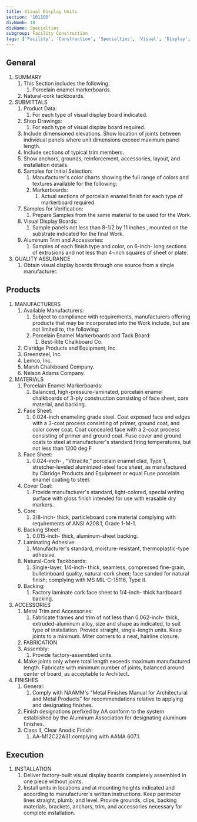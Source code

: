 ```yaml
---
title: Visual Display Units
section: '101100'
divNumb: 10
divName: Specialties
subgroup: Facility Construction
tags: ['Facility', 'Construction', 'Specialties', 'Visual', 'Display', 'Units']
---
```


## General

1. SUMMARY
   1. This Section includes the following:
      1. Porcelain enamel markerboards.
   1. Natural-cork tackboards.
2. SUBMITTALS
   1. Product Data:
      1. For each type of visual display board indicated.
   1. Shop Drawings:
      1. For each type of visual display board required.
   1. Include dimensioned elevations. Show location of joints between individual panels where unit dimensions exceed maximum panel length.
   1. Include sections of typical trim members.
   1. Show anchors, grounds, reinforcement, accessories, layout, and installation details.
   1. Samples for Initial Selection:
      1. Manufacturer's color charts showing the full range of colors and textures available for the following:
      1. Markerboards:
         1. Actual sections of porcelain enamel finish for each type of markerboard required.
   1. Samples for Verification:
      1. Prepare Samples from the same material to be used for the Work.
   1. Visual Display Boards:
      1. Sample panels not less than 8-1/2 by 11 inches , mounted on the substrate indicated for the final Work.
   1. Aluminum Trim and Accessories:
      1. Samples of each finish type and color, on 6-inch- long sections of extrusions and not less than 4-inch squares of sheet or plate.
3. QUALITY ASSURANCE
   1. Obtain visual display boards through one source from a single manufacturer.

## Products

1. MANUFACTURERS
   1. Available Manufacturers:
      1. Subject to compliance with requirements, manufacturers offering products that may be incorporated into the Work include, but are not limited to, the following:
      1. Porcelain Enamel Markerboards and Tack Board:
         1. Best-Rite Chalkboard Co.
   1. Claridge Products and Equipment, Inc.
   1. Greensteel, Inc.
   1. Lemco, Inc.
   1. Marsh Chalkboard Company.
   1. Nelson Adams Company.
2. MATERIALS
   1. Porcelain Enamel Markerboards:
      1. Balanced, high-pressure-laminated, porcelain enamel chalkboards of 3-ply construction consisting of face sheet, core material, and backing.
   1. Face Sheet:
      1. 0.024-inch enameling grade steel. Coat exposed face and edges with a 3-coat process consisting of primer, ground coat, and color cover coat. Coat concealed face with a 2-coat process consisting of primer and ground coat. Fuse cover and ground coats to steel at manufacturer's standard firing temperatures, but not less than 1200 deg F
   1. Face Sheet:
      1. 0.024-inch- , "Vitracite," porcelain enamel clad, Type 1, stretcher-leveled aluminized-steel face sheet, as manufactured by Claridge Products and Equipment or equal Fuse porcelain enamel coating to steel.
   1. Cover Coat:
      1. Provide manufacturer's standard, light-colored, special writing surface with gloss finish intended for use with erasable dry markers.
   1. Core:
      1. 3/8-inch- thick, particleboard core material complying with requirements of ANSI A208.1, Grade 1-M-1.
   1. Backing Sheet:
      1. 0.015-inch- thick, aluminum-sheet backing.
   1. Laminating Adhesive:
      1. Manufacturer's standard, moisture-resistant, thermoplastic-type adhesive.
   1. Natural-Cork Tackboards:
      1. Single-layer, 1/4-inch- thick, seamless, compressed fine-grain, bulletinboard quality, natural-cork sheet; face sanded for natural finish; complying with MS MIL-C-15116, Type II.
   1. Backing:
      1. Factory laminate cork face sheet to 1/4-inch- thick hardboard backing.
3. ACCESSORIES
   1. Metal Trim and Accessories:
      1. Fabricate frames and trim of not less than 0.062-inch- thick, extruded-aluminum alloy, size and shape as indicated, to suit type of installation. Provide straight, single-length units. Keep joints to a minimum. Miter corners to a neat, hairline closure.
   1. FABRICATION
   1. Assembly:
      1. Provide factory-assembled units.
   1. Make joints only where total length exceeds maximum manufactured length. Fabricate with minimum number of joints, balanced around center of board, as acceptable to Architect.
4. FINISHES
   1. General:
      1. Comply with NAAMM's "Metal Finishes Manual for Architectural and Metal Products" for recommendations relative to applying and designating finishes.
   1. Finish designations prefixed by AA conform to the system established by the Aluminum Association for designating aluminum finishes.
   1. Class II, Clear Anodic Finish:
      1. AA-M12C22A31 complying with AAMA 607.1.

## Execution

1. INSTALLATION
   1. Deliver factory-built visual display boards completely assembled in one piece without joints.
   1. Install units in locations and at mounting heights indicated and according to manufacturer's written instructions. Keep perimeter lines straight, plumb, and level. Provide grounds, clips, backing materials, brackets, anchors, trim, and accessories necessary for complete installation.
